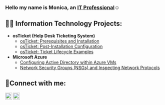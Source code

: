 ### Hello my name is Monica, an <a href="https://linkedin.com/in/monicakjohnson">IT Professional</a>☺</h1>

<h2>👨‍💻 Information Technology Projects:</h2>

- <b>osTicket (Help Desk Ticketing System)</b>
  - [osTicket: Prerequisites and Installation](https://github.com/monicakbj/osticket-prereqs)
  - [osTicket: Post-Installation Configuration](https://github.com/monicakbj/post-install-config)
  - [osTicket: Ticket Lifecycle Examples](https://github.com/monicakbj/ticket-lifecycle)
- <b>Microsoft Azure</b>
  - [Configuring Active Directory within Azure VMs](https://github.com/monicakbj/configure-ad)
  - [Network Security Groups (NSGs) and Inspecting Network Protocols](https://github.com/monicakbj/azure-network-protocols)

<h2>🤳Connect with me:</h2>

[<img align="left" alt="monica | LinkedIn" width="22px" src="https://cdn.jsdelivr.net/npm/simple-icons@v3/icons/linkedin.svg" />][linkedin]
[<img align="left" alt="monica | Instagram" width="22px" src="https://cdn.jsdelivr.net/npm/simple-icons@v3/icons/instagram.svg" />][instagram]

[instagram]: https://www.instagram.com/n5v5erfold
[linkedin]: https://linkedin.com/in/monicakjohnson
